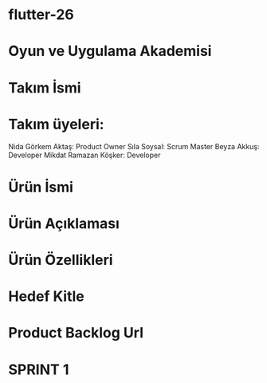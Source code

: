 # flutter-26
# Oyun ve Uygulama Akademisi
# Takım İsmi

# Takım üyeleri:
Nida Görkem Aktaş: Product Owner
Sıla Soysal: Scrum Master
Beyza Akkuş: Developer
Mikdat Ramazan Köşker: Developer
# Ürün İsmi

# Ürün Açıklaması

# Ürün Özellikleri

# Hedef Kitle

# Product Backlog Url 

# SPRINT 1
